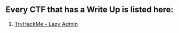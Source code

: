 ## Every CTF that has a Write Up is listed here:
1. [TryHackMe - Lazy Admin](../writeups/TryHackMe/lazy-admin/writeup.md)
